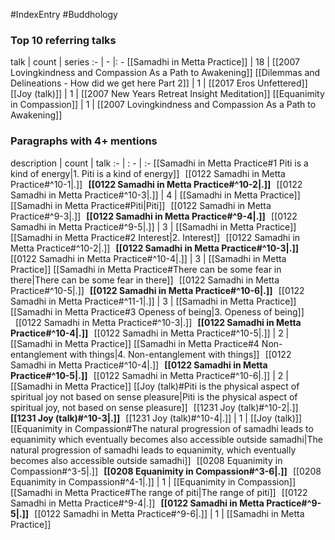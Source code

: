 #IndexEntry #Buddhology

### Top 10 referring talks
talk | count | series
:- | - |: -
[[Samadhi in Metta Practice]] | 18 | [[2007 Lovingkindness and Compassion As a Path to Awakening]]
[[Dilemmas and Delineations - How did we get here Part 2]] | 1 | [[2017 Eros Unfettered]]
[[Joy (talk)]] | 1 | [[2007 New Years Retreat Insight Meditation]]
[[Equanimity in Compassion]] | 1 | [[2007 Lovingkindness and Compassion As a Path to Awakening]]

### Paragraphs with 4+ mentions
description | count | talk
:- | : - | :-
[[Samadhi in Metta Practice#1 Piti is a kind of energy\|1. Piti is a kind of energy]] &nbsp;&nbsp;[[0122 Samadhi in Metta Practice#^10-1\|.]] &nbsp; **[[0122 Samadhi in Metta Practice#^10-2\|.]]** &nbsp; [[0122 Samadhi in Metta Practice#^10-3\|.]] | 4 | [[Samadhi in Metta Practice]]
[[Samadhi in Metta Practice#Piti\|Piti]] &nbsp;&nbsp;[[0122 Samadhi in Metta Practice#^9-3\|.]] &nbsp; **[[0122 Samadhi in Metta Practice#^9-4\|.]]** &nbsp; [[0122 Samadhi in Metta Practice#^9-5\|.]] | 3 | [[Samadhi in Metta Practice]]
[[Samadhi in Metta Practice#2 Interest\|2. Interest]] &nbsp;&nbsp;[[0122 Samadhi in Metta Practice#^10-2\|.]] &nbsp; **[[0122 Samadhi in Metta Practice#^10-3\|.]]** &nbsp; [[0122 Samadhi in Metta Practice#^10-4\|.]] | 3 | [[Samadhi in Metta Practice]]
[[Samadhi in Metta Practice#There can be some fear in there\|There can be some fear in there]] &nbsp;&nbsp;[[0122 Samadhi in Metta Practice#^10-5\|.]] &nbsp; **[[0122 Samadhi in Metta Practice#^10-6\|.]]** &nbsp; [[0122 Samadhi in Metta Practice#^11-1\|.]] | 3 | [[Samadhi in Metta Practice]]
[[Samadhi in Metta Practice#3 Openess of being\|3. Openess of being]] &nbsp;&nbsp;[[0122 Samadhi in Metta Practice#^10-3\|.]] &nbsp; **[[0122 Samadhi in Metta Practice#^10-4\|.]]** &nbsp; [[0122 Samadhi in Metta Practice#^10-5\|.]] | 2 | [[Samadhi in Metta Practice]]
[[Samadhi in Metta Practice#4 Non-entanglement with things\|4. Non-entanglement with things]] &nbsp;&nbsp;[[0122 Samadhi in Metta Practice#^10-4\|.]] &nbsp; **[[0122 Samadhi in Metta Practice#^10-5\|.]]** &nbsp; [[0122 Samadhi in Metta Practice#^10-6\|.]] | 2 | [[Samadhi in Metta Practice]]
[[Joy (talk)#Piti is the physical aspect of spiritual joy not based on sense pleasure\|Piti is the physical aspect of spiritual joy, not based on sense pleasure]] &nbsp;&nbsp;[[1231 Joy (talk)#^10-2\|.]] &nbsp; **[[1231 Joy (talk)#^10-3\|.]]** &nbsp; [[1231 Joy (talk)#^10-4\|.]] | 1 | [[Joy (talk)]]
[[Equanimity in Compassion#The natural progression of samadhi leads to equanimity which eventually becomes also accessible outside samadhi\|The natural progression of samadhi leads to equanimity, which eventually becomes also accessible outside samadhi]] &nbsp;&nbsp;[[0208 Equanimity in Compassion#^3-5\|.]] &nbsp; **[[0208 Equanimity in Compassion#^3-6\|.]]** &nbsp; [[0208 Equanimity in Compassion#^4-1\|.]] | 1 | [[Equanimity in Compassion]]
[[Samadhi in Metta Practice#The range of piti\|The range of piti]] &nbsp;&nbsp;[[0122 Samadhi in Metta Practice#^9-4\|.]] &nbsp; **[[0122 Samadhi in Metta Practice#^9-5\|.]]** &nbsp; [[0122 Samadhi in Metta Practice#^9-6\|.]] | 1 | [[Samadhi in Metta Practice]]

